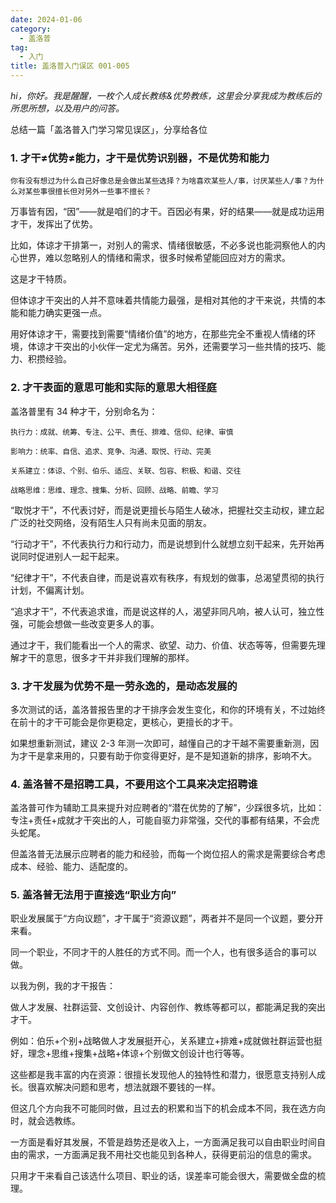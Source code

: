 ```yaml
---
date: 2024-01-06
category:
  - 盖洛普
tag:
  - 入门
title: 盖洛普入门误区 001-005
---
```


*hi，你好。我是醒醒，一枚个人成长教练&优势教练，这里会分享我成为教练后的所思所想，以及用户的问答。*

总结一篇「盖洛普入门学习常见误区」，分享给各位

### 1. 才干≠优势≠能力，才干是优势识别器，不是优势和能力

`你有没有想过为什么自己好像总是会做出某些选择？为啥喜欢某些人/事，讨厌某些人/事？为什么对某些事很擅长但对另外一些事不擅长？`

万事皆有因，“因”——就是咱们的才干。百因必有果，好的结果——就是成功运用才干，发挥出了优势。

比如，体谅才干排第一，对别人的需求、情绪很敏感，不必多说也能洞察他人的内心世界，难以忽略别人的情绪和需求，很多时候希望能回应对方的需求。

这是才干特质。

但体谅才干突出的人并不意味着共情能力最强，是相对其他的才干来说，共情的本能和能力确实更强一点。

用好体谅才干，需要找到需要“情绪价值”的地方，在那些完全不重视人情绪的环境，体谅才干突出的小伙伴一定尤为痛苦。另外，还需要学习一些共情的技巧、能力、积攒经验。

### 2. 才干表面的意思可能和实际的意思大相径庭

盖洛普里有 34 种才干，分别命名为：

`执行力：成就、统筹、专注、公平、责任、排难、信仰、纪律、审慎`

`影响力：统率、自信、追求、竞争、沟通、取悦、行动、完美`

`关系建立：体谅、个别、伯乐、适应、关联、包容、积极、和谐、交往`

`战略思维：思维、理念、搜集、分析、回顾、战略、前瞻、学习`

“取悦才干”，不代表讨好，而是说更擅长与陌生人破冰，把握社交主动权，建立起广泛的社交网络，没有陌生人只有尚未见面的朋友。

“行动才干”，不代表执行力和行动力，而是说想到什么就想立刻干起来，先开始再说同时促进别人一起干起来。

“纪律才干”，不代表自律，而是说喜欢有秩序，有规划的做事，总渴望贯彻的执行计划，不偏离计划。

“追求才干”，不代表追求谁，而是说这样的人，渴望非同凡响，被人认可，独立性强，可能会想做一些改变更多人的事。

通过才干，我们能看出一个人的需求、欲望、动力、价值、状态等等，但需要先理解才干的意思，很多才干并非我们理解的那样。

### 3. 才干发展为优势不是一劳永逸的，是动态发展的

多次测试的话，盖洛普报告里的才干排序会发生变化，和你的环境有关，不过始终在前十的才干可能会是你更稳定，更核心，更擅长的才干。

如果想重新测试，建议 2-3 年测一次即可，越懂自己的才干越不需要重新测，因为才干是拿来用的，只要有助于你变得更好，是不是知道新的排序，影响不大。

### 4. 盖洛普不是招聘工具，不要用这个工具来决定招聘谁

盖洛普可作为辅助工具来提升对应聘者的“潜在优势的了解”，少踩很多坑，比如：专注+责任+成就才干突出的人，可能自驱力非常强，交代的事都有结果，不会虎头蛇尾。

但盖洛普无法展示应聘者的能力和经验，而每一个岗位招人的需求是需要综合考虑成本、经验、能力、适配度的。

### 5.  盖洛普无法用于直接选“职业方向”

职业发展属于“方向议题”，才干属于“资源议题”，两者并不是同一个议题，要分开来看。

同一个职业，不同才干的人胜任的方式不同。而一个人，也有很多适合的事可以做。

以我为例，我的才干报告：

做人才发展、社群运营、文创设计、内容创作、教练等都可以，都能满足我的突出才干。

例如：伯乐+个别+战略做人才发展挺开心，关系建立+排难+成就做社群运营也挺好，理念+思维+搜集+战略+体谅+个别做文创设计也行等等。

这些都是我丰富的内在资源：很擅长发现他人的独特性和潜力，很愿意支持别人成长。很喜欢解决问题和思考，想法就跟不要钱的一样。

但这几个方向我不可能同时做，且过去的积累和当下的机会成本不同，我在选方向时，就会选教练。

一方面是看好其发展，不管是趋势还是收入上，一方面满足我可以自由职业时间自由的需求，一方面满足我不用社交也能见到各种人，获得更前沿的信息的需求。

只用才干来看自己该选什么项目、职业的话，误差率可能会很大，需要做全盘的梳理。